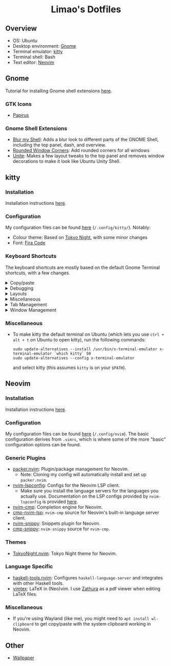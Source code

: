 <center>
    <h1>Limao's Dotfiles</h1>
</center>

## Overview

- OS: Ubuntu
- Desktop environment: [Gnome](#gnome)
- Terminal emulator: [kitty](#kitty)
- Terminal shell: Bash
- Text editor: [Neovim](#neovim)

## Gnome
Tutorial for installing Gnome shell extensions [here](https://itsfoss.com/gnome-shell-extensions/).

### GTK Icons
- [Papirus](https://www.gnome-look.org/p/1166289)

### Gnome Shell Extensions
- [Blur my Shell](https://extensions.gnome.org/extension/3193/blur-my-shell/): Adds a blur look to different parts of the GNOME Shell, including the top panel, dash, and overview.
- [Rounded Window Corners](https://extensions.gnome.org/extension/5237/rounded-window-corners/): Add rounded corners for all windows
- [Unite](https://extensions.gnome.org/extension/1287/unite/): Makes a few layout tweaks to the top panel and removes window decorations to make it look like Ubuntu Unity Shell.

## kitty

### Installation
Installation instructions [here](https://sw.kovidgoyal.net/kitty/binary/). 

### Configuration
My configuration files can be found [here](/.config/kitty) (`/.config/kitty/`). Notably:
- Colour theme: Based on [Tokyo Night](https://github.com/davidmathers/tokyo-night-kitty-theme), with some minor changes
- Font: [Fira Code](https://github.com/tonsky/FiraCode)

### Keyboard Shortcuts
The keyboard shortcuts are mostly based on the default Gnome Terminal shortcuts, with a few changes.

<details>
<summary>Copy/paste</summary>

| Action               | Shortcut           |
| -------------------- | ------------------ |
| Copy to clipboard    | `ctrl + shift + c` |
| Paste from clipboard | `ctrl + shift + v` |

</details>

<details>
<summary>Debugging</summary>

| Action            | Shortcut            |
| ----------------- | ------------------- |
| Open debug config | `ctrl + shift + f6` |

</details>

<details>
<summary>Layouts</summary>

| Action                | Shortcut           |
| --------------------- | ------------------ |
| Rotate to next layout | `ctrl + shift + r` |

</details>

<details>
<summary>Miscellaneous</summary>

| Action                     | Shortcut            |
| -------------------------- | ------------------- |
| Show kitty documentation   | `ctrl + shift + f1` |
| Edit kitty config file     | `ctrl + shift + f2` |
| (Re)load kitty config file | `ctrl + shift + f5` |

</details>

<details>
<summary>Tab Management</summary>

| Action                                    | Shortcut             |
| ----------------------------------------- | -------------------- |
| Switch to tab 1                           | `alt + 1`            |
| Switch to tab 2                           | `alt + 2`            |
| Switch to tab 3                           | `alt + 3`            |
| Switch to tab 4                           | `alt + 4`            |
| Switch to tab 5                           | `alt + 5`            |
| Switch to tab 6                           | `alt + 6`            |
| Switch to tab 7                           | `alt + 7`            |
| Switch to tab 8                           | `alt + 8`            |
| Switch to tab 9                           | `alt + 9`            |
| Switch to tab 10                          | `alt + 0`            |
| Close current tab                         | `ctrl + shift + q`   |
| Move current tab backward                 | `ctrl + shift + ,`   |
| Move current tab forward                  | `ctrl + shift + .`   |
| Open a new tab (in the current directory) | `ctrl + shift + t`   |
| Switch to the next tab                    | `ctrl + tab`         |
| Switch to the previous tab                | `ctrl + shift + tab` |

</details>

<details>
<summary>Window Management</summary>

| Action                                                      | Shortcut               |
| ----------------------------------------------------------- | ---------------------- |
| Switch to window 1                                          | `ctrl + shift + 1`     |
| Switch to window 2                                          | `ctrl + shift + 2`     |
| Switch to window 3                                          | `ctrl + shift + 3`     |
| Switch to window 4                                          | `ctrl + shift + 4`     |
| Switch to window 5                                          | `ctrl + shift + 5`     |
| Switch to window 6                                          | `ctrl + shift + 6`     |
| Switch to window 7                                          | `ctrl + shift + 7`     |
| Switch to window 8                                          | `ctrl + shift + 8`     |
| Switch to window 9                                          | `ctrl + shift + 9`     |
| Switch to window 10                                         | `ctrl + shift + 0`     |
| Decrease font size for all windows                          | `ctrl + shift + minus` |
| Increase font size for all windows                          | `ctrl + shift + plus`  |
| Move current window backward                                | `ctrl + shift + b`     |
| Move current window forward                                 | `ctrl + shift + f`     |
| Move current window to top                                  | ``ctrl + shift + ` ``  |
| Switch to the next window                                   | `ctrl + shift + l`     |
| Switch to the previous window                               | `ctrl + shift + h`     |
| Swap current window with another window (selected visually) | `ctrl + shift + f8`    |
| Close current window                                        | `ctrl + shift + w`     |
| Open a new window (in the current directory)                | `ctrl + shift + n`     |
| Toggle fullscreen                                           | `f11`                  |
| Make current window narrower                                | `ctrl + shift + left`  |
| Make current window wider                                   | `ctrl + shift + right` |
| Make current window taller                                  | `ctrl + shift + up`    |
| Make current window shorter                                 | `ctrl + shift + down`  |
| Reset window sizes to default                               | `ctrl + shift + home`  |

</details>

### Miscellaneous

- To make kitty the default terminal on Ubuntu (which lets you use `ctrl + alt + t` on Ubuntu to open kitty), run the following commands:
    ```
    sudo update-alternatives --install /usr/bin/x-terminal-emulator x-terminal-emulator `which kitty` 50
    sudo update-alternatives --config x-terminal-emulator
    ```
    and select kitty (this assumes `kitty` is on your `$PATH`).

## Neovim

### Installation
Installation instructions [here](https://github.com/neovim/neovim/wiki/Installing-Neovim).

### Configuration
My configuration files can be found [here](/.config/nvim) (`/.config/nvim`). The basic configuration derives from `.vimrc`, which is where some of the more "basic" configuration options can be found.

### Generic Plugins
- [packer.nvim](https://github.com/wbthomason/packer.nvim): Plugin/package management for Neovim.
  - Note: Cloning my config will automatically install and set up `packer.nvim`.
- [nvim-lspconfig](https://github.com/neovim/nvim-lspconfig): Configs for the Neovim LSP client.
  - Make sure you install the language servers for the languages you actually use. Documentation on the LSP configs provided by `nvim-lspconfig` is provided [here](https://github.com/neovim/nvim-lspconfig/blob/master/doc/server_configurations.md).
- [nvim-cmp](https://github.com/hrsh7th/nvim-cmp): Completion engine for Neovim.
- [cmp-nvim-lsp](https://github.com/hrsh7th/cmp-nvim-lsp): `nvim-cmp` source for Neovim's built-in language server client.
- [nvim-snippy](https://github.com/dcampos/nvim-snippy): Snippets plugin for Neovim.
- [cmp-snippy](https://github.com/dcampos/cmp-snippy): `nvim-snippy` source for `nvim-cmp`.

### Themes
- [TokyoNight.nvim](https://github.com/folke/tokyonight.nvim/): Tokyo Night theme for Neovim.

### Language Specific
- [haskell-tools.nvim](https://github.com/mrcjkb/haskell-tools.nvim): Configures `haskell-language-server` and integrates with other Haskell tools.
- [vimtex](https://github.com/lervag/vimtex): LaTeX in (Neo)vim. I use [Zathura](https://pwmt.org/projects/zathura/) as a pdf viewer when editing LaTeX files.

### Miscellaneous
- If you're using Wayland (like me), you might need to `apt install wl-clipboard` to get copy/paste with the system clipboard working in Neovim.

## Other

- [Wallpaper](https://wall.alphacoders.com/big.php?i=1163116)
